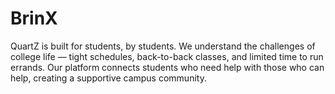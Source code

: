 # BrinX
QuartZ is built for students, by students. We understand the challenges of college life — tight schedules, back-to-back classes, and limited time to run errands. Our platform connects students who need help with those who can help, creating a supportive campus community.
